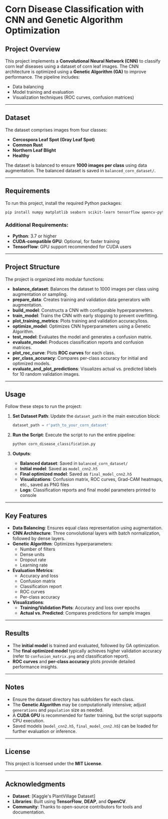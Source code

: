 # Corn Disease Classification with CNN and Genetic Algorithm Optimization

## Project Overview
This project implements a **Convolutional Neural Network (CNN)** to classify corn leaf diseases using a dataset of corn leaf images. The CNN architecture is optimized using a **Genetic Algorithm (GA)** to improve performance. The pipeline includes:

- Data balancing
- Model training and evaluation
- Visualization techniques (ROC curves, confusion matrices)

---

## Dataset
The dataset comprises images from four classes:
- **Cercospora Leaf Spot (Gray Leaf Spot)**
- **Common Rust**
- **Northern Leaf Blight**
- **Healthy**

The dataset is balanced to ensure **1000 images per class** using data augmentation. The balanced dataset is saved in `balanced_corn_dataset/`.

---

## Requirements
To run this project, install the required Python packages:

```bash
pip install numpy matplotlib seaborn scikit-learn tensorflow opencv-python deap
```

### Additional Requirements:
- **Python**: 3.7 or higher
- **CUDA-compatible GPU**: Optional, for faster training
- **TensorFlow**: GPU support recommended for CUDA users

---

## Project Structure
The project is organized into modular functions:

- **balance_dataset**: Balances the dataset to 1000 images per class using augmentation or sampling.
- **prepare_data**: Creates training and validation data generators with augmentation.
- **build_model**: Constructs a CNN with configurable hyperparameters.
- **train_model**: Trains the CNN with early stopping to prevent overfitting.
- **plot_training_metrics**: Plots training and validation accuracy/loss.
- **optimize_model**: Optimizes CNN hyperparameters using a Genetic Algorithm.
- **test_model**: Evaluates the model and generates a confusion matrix.
- **evaluate_model**: Produces classification reports and confusion matrices.
- **plot_roc_curve**: Plots **ROC curves** for each class.
- **per_class_accuracy**: Compares per-class accuracy for initial and optimized models.
- **evaluate_and_plot_predictions**: Visualizes actual vs. predicted labels for 10 random validation images.

---

## Usage
Follow these steps to run the project:

1. **Set Dataset Path**:
   Update the `dataset_path` in the main execution block:
   ```python
   dataset_path = r'path_to_your_corn_dataset'
   ```

2. **Run the Script**:
   Execute the script to run the entire pipeline:
   ```bash
   python corn_disease_classification.py
   ```

3. **Outputs**:
   - **Balanced dataset**: Saved in `balanced_corn_dataset/`
   - **Initial model**: Saved as `model_cnn2.h5`
   - **Final optimized model**: Saved as `final_model_cnn2.h5`
   - **Visualizations**: Confusion matrix, ROC curves, Grad-CAM heatmaps, etc., saved as PNG files
   - **Logs**: Classification reports and final model parameters printed to console

---

## Key Features
- **Data Balancing**: Ensures equal class representation using augmentation.
- **CNN Architecture**: Three convolutional layers with batch normalization, followed by dense layers.
- **Genetic Algorithm**: Optimizes hyperparameters:
  - Number of filters
  - Dense units
  - Dropout rate
  - Learning rate
- **Evaluation Metrics**:
  - Accuracy and loss
  - Confusion matrix
  - Classification report
  - ROC curves
  - Per-class accuracy
- **Visualizations**:
  - **Training/Validation Plots**: Accuracy and loss over epochs
  - **Actual vs. Predicted**: Compares predictions for sample images

---

## Results
- The **initial model** is trained and evaluated, followed by GA optimization.
- The **final optimized model** typically achieves higher validation accuracy (refer to `confusion_matrix.png` and classification report).
- **ROC curves** and **per-class accuracy** plots provide detailed performance insights.

---

## Notes
- Ensure the dataset directory has subfolders for each class.
- The **Genetic Algorithm** may be computationally intensive; adjust `generations` and `population` size as needed.
- A **CUDA GPU** is recommended for faster training, but the script supports CPU execution.
- Saved models (`model_cnn2.h5`, `final_model_cnn2.h5`) can be loaded for further evaluation or inference.

---

## License
This project is licensed under the **MIT License**.

---

## Acknowledgments
- **Dataset**: [Kaggle's PlantVillage Dataset]
- **Libraries**: Built using **TensorFlow**, **DEAP**, and **OpenCV**.
- **Community**: Thanks to open-source contributors for tools and documentation.

